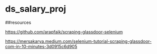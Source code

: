 # ds_salary_proj

##resources

https://github.com/arapfaik/scraping-glassdoor-selenium

https://mersakarya.medium.com/selenium-tutorial-scraping-glassdoor-com-in-10-minutes-3d0915c6d905
